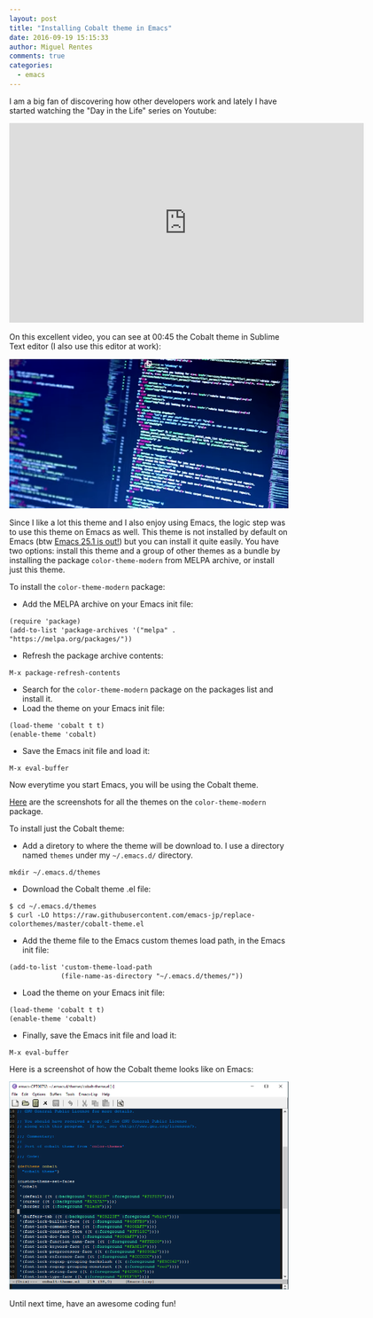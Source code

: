 ```yaml
---
layout: post
title: "Installing Cobalt theme in Emacs"
date: 2016-09-19 15:15:33
author: Miguel Rentes
comments: true
categories:
  - emacs
---
```


I am a big fan of discovering how other developers work and lately I have started watching the "Day in the Life" series on Youtube:

<div><iframe width="640" height="360" src="https://www.youtube.com/embed/vt79JcPfZQA" frameborder="0" allowfullscreen></iframe></iframe></div>

On this excellent video, you can see at 00:45 the Cobalt theme in Sublime Text editor (I also use this editor at work):

<img src="/img/CobaltTheme.png" alt="Cobalt Theme in Sublime Text editor" title="Cobalt Theme in Sublime Text editor" width="750px"/>

Since I like a lot this theme and I also enjoy using Emacs, the logic step was to use this theme on Emacs as well. This theme is not installed by default on Emacs (btw <a href="https://lists.gnu.org/archive/html/emacs-devel/2016-09/msg00451.html">Emacs 25.1 is out!</a>) but you can install it quite easily. You have two options: install this theme and a group of other themes as a bundle by installing the package `color-theme-modern` from MELPA archive, or install just this theme.

To install the `color-theme-modern` package:

* Add the MELPA archive on your Emacs init file:

```
(require 'package)
(add-to-list 'package-archives '("melpa" . "https://melpa.org/packages/"))
```

* Refresh the package archive contents:

```
M-x package-refresh-contents
```

* Search for the `color-theme-modern` package on the packages list and install it.
* Load the theme on your Emacs init file:

```
(load-theme 'cobalt t t)
(enable-theme 'cobalt)
```

* Save the Emacs init file and load it:

```
M-x eval-buffer
```

Now everytime you start Emacs, you will be using the Cobalt theme.

<a href="https://github.com/emacs-jp/replace-colorthemes/blob/master/screenshots.md">Here</a> are the screenshots for all the themes on the `color-theme-modern` package.

To install just the Cobalt theme:

* Add a diretory to where the theme will be download to. I use a directory named `themes` under my `~/.emacs.d/` directory.

```
mkdir ~/.emacs.d/themes
```

* Download the Cobalt theme .el file:

```
$ cd ~/.emacs.d/themes
$ curl -LO https://raw.githubusercontent.com/emacs-jp/replace-colorthemes/master/cobalt-theme.el
```

* Add the theme file to the Emacs custom themes load path, in the Emacs init file:

```
(add-to-list 'custom-theme-load-path
             (file-name-as-directory "~/.emacs.d/themes/"))
```

* Load the theme on your Emacs init file:

```
(load-theme 'cobalt t t)
(enable-theme 'cobalt)
```


* Finally, save the Emacs init file and load it:

```
M-x eval-buffer
```

Here is a screenshot of how the Cobalt theme looks like on Emacs:

<img src="/img/CobaltThemeEmacs.png" alt="Cobalt Theme in Emacs" title="Cobalt Theme in Emacs" width="750px"/>

Until next time, have an awesome coding fun!
